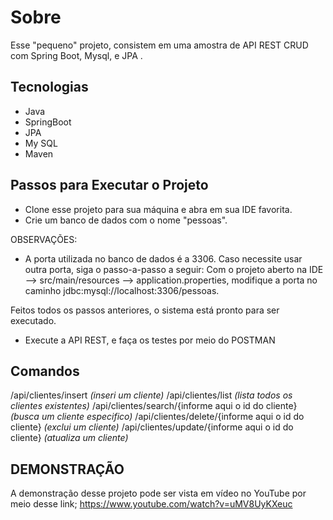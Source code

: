 #  Sobre

Esse "pequeno" projeto, consistem em uma amostra de API REST CRUD com Spring Boot, Mysql, e JPA .

## Tecnologias
 -  Java
 - SpringBoot
 - JPA
 - My SQL
 - Maven

## Passos para Executar o Projeto


 - Clone esse projeto para sua máquina e abra em sua IDE favorita.
 - Crie um banco de dados com o nome "pessoas".
  
  OBSERVAÇÕES: 
 - A porta utilizada no banco de dados é a 3306. Caso necessite usar outra porta, siga o passo-a-passo a seguir: Com o projeto aberto na IDE --> src/main/resources -->  application.properties, modifique a porta no caminho jdbc:mysql://localhost:3306/pessoas.

Feitos todos os passos anteriores, o sistema está pronto para ser executado.

 - Execute a API REST, e faça os testes por meio do POSTMAN
  ## Comandos
 
 /api/clientes/insert        *(inseri um cliente)*
 /api/clientes/list *(lista todos os clientes existentes)*
 /api/clientes/search/{informe aqui o id do cliente} *(busca um cliente especifico)*
 /api/clientes/delete/{informe aqui o id do cliente} *(exclui um cliente)*
 /api/clientes/update/{informe aqui o id do cliente} *(atualiza um cliente)*
 
 


## DEMONSTRAÇÃO 

A demonstração desse projeto pode ser vista em vídeo no YouTube por meio desse link; https://www.youtube.com/watch?v=uMV8UyKXeuc
